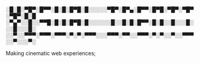 ﻿ ░█░█░▀█▀░█▀▀░█░█░█▀█░█░░░░░▀█▀░█▀▄░█▀▀░█▀█░▀█▀░▀█▀░▀█▀░█░█
 ░▀▄▀░░█░░▀▀█░█░█░█▀█░█░░░░░░█░░█░█░█▀▀░█░█░░█░░░█░░░█░░░█░
 ░░▀░░▀▀▀░▀▀▀░▀▀▀░▀░▀░▀▀▀░░░▀▀▀░▀▀░░▀▀▀░▀░▀░░▀░░▀▀▀░░▀░░░▀░

Making cinematic web experiences;
